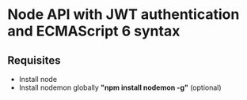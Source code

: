 # Node API with JWT authentication and ECMAScript 6 syntax
## Requisites
* Install node
* Install nodemon globally **"npm install nodemon -g"** (optional)


